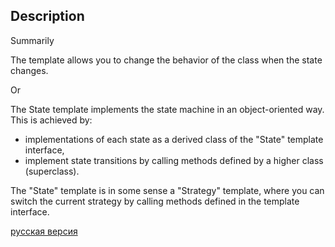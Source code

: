 ## Description

Summarily

The template allows you to change the behavior of the class when the state changes.

Or

The State template implements the state machine in an object-oriented way. This is achieved by:
 - implementations of each state as a derived class of the "State" template interface,
 - implement state transitions by calling methods defined by a higher class (superclass).

The "State" template is in some sense a "Strategy" template, where you can switch the current strategy
by calling methods defined in the template interface.


[русская версия](README-rus.md)
